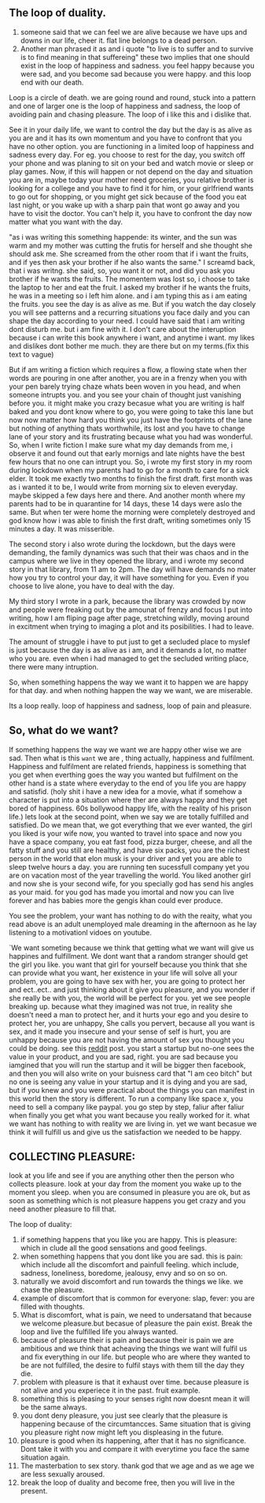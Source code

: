
## The loop of duality.
1. someone said that we can feel we are alive because we have ups and downs in our life, cheer it. flat line belongs to a dead person.
2. Another man phrased it as and i quote "to live is to suffer and to survive is to find meaning in that suffereing"
these two implies that one should exist in the loop of happiness and sadness. you feel happy because you were sad, and you become sad because you were happy. and this loop end with our death.

 Loop is a circle of death. we are going round and round, stuck into a pattern and one of larger one is the loop of happiness and sadness, the loop of avoiding pain and chasing pleasure. The loop of i like this and i dislike that.
 
 See it in your daily life, we want to control the day but the day is as alive as you are and it has its own momentum and you have to confront that you have no other option. you are functioning in a limited loop of happiness and sadness every day.
 For eg. you choose to rest for the day, you switch off your phone and was planing to sit on your bed and watch movie or sleep or play games. Now, if this will happen or not depend on the day and situation you are in, maybe today your mother need groceries, you relative brother is looking for a college and you have to find it for him, or your girlfriend wants to go out for shopping, or you might get sick because of the food you eat last night, or you wake up with a sharp pain that wont go away and you have to visit the doctor. You can't help it, you have to confront the day now matter what you want with the day. 
 
 "as i was writing this something happende: its winter, and the sun was warm and my mother was cutting the frutis for herself and she thought she should ask me. She screamed from the other room that if i want the fruits, and if yes then ask your brother if he also wants the same."
 I screamd back, that i was writng.
 she said, so, you want it or not, and did you ask you brother if he wants the fruits.
 The momentem was lost so, i choose to take the laptop to her and eat the fruit. I asked my brother if he wants the fruits, he was in a meeting so i left him alone. and i am typing this as i am eating the fruits. 
 you see the day is as alive as me. But if you watch the day closely you will see patterns and a recurring situations you face daily and you can shape the day according to your need.
 I could have said that i am writing dont disturb me. but i am fine with it. I don't care about the interuption because i can write this book anywhere i want, and anytime i want. my likes and dislikes dont bother me much. they are there but on my terms.(fix this text to vague)
 
But if am writing a fiction which requires a flow, a flowing state when ther words are pouring in one after another, you are in a frenzy when you with your pen barely trying chaze whats been woven in you head, and when someone intrupts you. and you see your chain of thought just vanishing before you. it might make you crazy becasue what you are writing is half baked and you dont know where to go, you were going to take this lane but now now matter how hard you think you just have the footprints of the lane but nothing of anything thats worthwhile, its lost and you have to change lane of your story and its frustrating because what you had was wonderful. So, when I write fiction I make sure what my day demands from me, i observe it and found out that early mornigs and late nights have the best few hours that no one can intrupt you. So, i wrote my first story in my room during lockdown when my parents had to go for a month to care for a sick elder. It took me exactly two months to finish the first draft. first month was as i wanted it to be, I would write from morning six to eleven everyday. maybe skipped a few days here and there. And another month where my parents had to be in quarantine for 14 days, these 14 days were aslo the same. But when ter were home the morning were completely destroyed and god know how i was able to finish the first draft, writing sometimes only 15 minutes a day. It was misserible. 

The second story i also wrote during the lockdown, but the days were demanding, the family dynamics was such that their was chaos and in the campus where we live in they opened the library, and i wrote my second story in that library, from 11 am to 2pm. The day will have demands no mater how you try to control your day, it will have something for you. Even if you choose to live alone, you have to deal with the day.

My third story I wrote in a park, because the library was crowded by now and people were freaking out by the amounat of frenzy and focus I put into writing, how I am fliping page after page, stretching wildly, moving around in excitment when trying to imaging a plot and its posibilities. I had to leave.

The amount of struggle i have to put just to get a secluded place to myslef is just because the day is as alive as i am, and it demands a lot, no matter who you are. even when i had managed to get the secluded writing place, there were many intruption.

So, when something happens the way we want it to happen we are happy for that day. and when nothing happen the way we want, we are miserable.

Its a loop really. loop of happiness and sadness, loop of pain and pleasure.

## So, what do we want?
If something happens the way we want we are happy other wise we are sad. Then what is this `want` we are , thing actually, happiness and fulfilment. Happiness and fulfilment are related friends, happiness is something that you get when everthing goes the way you wanted but fulfilment on the other hand is a state where everyday to the end of you life you are happy and satisfid. (holy shit i have a new idea for a movie, what if somehow a character is put into a situation where ther are always happy and they get bored of happiness. 60s bollywood happy life, with the reality of his prison life.) lets look at the second point, when we say we are totally fulfilled and satisfied. Do we mean that, we got everything that we ever wanted, the girl you liked is your wife now, you wanted to travel into space and now you have a space company, you eat fast food, pizza burger, cheese, and all the fatty stuff and you still are healthy, and have six packs, you are the richest person in the world that elon musk is your driver and yet you are able to sleep twelve hours a day. you are running ten sucessfull company yet you are on vacation most of the year travelling the world. You liked another girl and now she is your second wife, for you specially god has send his angles as your maid. for you god has made you imortal and now you can live forever and has babies more the gengis khan could ever produce.

You see the problem, your want has nothing to do with the reaity, what you read above is an adult unemployed male dreaming in the afternoon as he lay listening to a motivationl vidoes on youtube. 

`We want someting because we think that getting what we want will give us happines and fulfillment. We dont want that a random stranger should get the girl you like. you want that girl for yourself because you think that she can provide what you want, her existence in your life will solve all your problem, you are going to have sex with her, you are going to protect her and ect..ect..
and just thinking about it give you pleasure, and you wonder if she really be with you, the world will be perfect for you. yet we see people breaking up. because what they imagined was not true, in reality she doesn't need a man to protect her, and it hurts your ego and you desire to protect her, you are unhappy, She calls you pervert, because all you want is sex, and it made you insecure and your sense of self is hurt, you are unhappy because you are not having the amount of sex you thought you could be doing. see this [reddit](https://www.reddit.com/r/indiadiscussion/comments/1hlceuu/lmao_when_prn_sites_replies_are_more_sensible/#lightbox) post. you start a startup but no-one sees the value in your product, and you are sad, right. you are sad because you iamgined that you will run the startup and it will be bigger then facebook, and then you will also write on your buisness card that "I am ceo bitch" but no one is seeing any value in your startup and it is dying and you are sad, but if you knew and you were practical about the things you can manifest in this world then the story is different. To run a company like space x, you need to sell a company like paypal. you go step by step, faliur after faliur when finally you get what you want because you really worked for it. what we want has nothing to with reality we are living in. yet we want becasue we think it will fulfill us and give us the satisfaction we needed to be happy.

## COLLECTING PLEASURE:
look at you life and see if you are anything other then the person who collects pleasure. look at your day from the moment you wake up to the moment you sleep. when you are consumed in pleasure you are ok, but as soon as something which is not pleasure happens you get crazy and you need another pleasure to fill that.
 

 The loop of duality:
 1. if something happens that you like you are happy. This is pleasure: which in clude all the good sensations and good feelings.
 2. when something happens that you dont like you are sad. this is pain: which include all the discomfort and painfull feeling. which include, sadness, loneliness, boredome, jealousy, envy and so on so on.
 3. naturally we avoid discomfort and run towards the things we like. we chase the pleasure.
 4. example of discomfort that is common for everyone: slap, fever: you are filled with thoughts.
 5. What is discomfort, what is pain, we need to undersatand that because we welcome pleasure.but becasue of pleasure the pain exist. Break the loop and live the fulfilled life you always wanted.
 6. because of pleasure their is pain and because their is pain we are ambitious and we think that acheaving the things we want will fulfil us and fix everything in our life. but people who are where they wanted to be are not fulfilled, the desire to fulfil stays with them till the day they die.
 7. problem with pleasure is that it exhaust over time. because pleasure is not alive and you experiece it in the past. fruit example.
 8. something this is pleasing to your senses right now doesnt mean it will be the same always.
 9. you dont deny pleasure, you just see clearly that the pleasure is happening because of the circumtancces. Same situation that is giving you pleasure right now might left you displeasing in the future. 
 10. pleasure is good when its happening, after that it has no significance. Dont take it with you and compare it with everytime you face the same situation again.
 11. The masterbation to sex story. thank god that we age and as we age we are less sexually aroused.
 12. break the loop of duality and become free, then you will live in the present.
 







